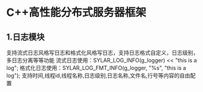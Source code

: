 # C++高性能分布式服务器框架
## 1.日志模块
 支持流式日志风格写日志和格式化风格写日志，支持日志格式自定义，日志级别，多日志分离等等功能 流式日志使用：SYLAR_LOG_INFO(g_logger) << "this is a log"; 格式化日志使用：SYLAR_LOG_FMT_INFO(g_logger, "%s", "this is a log"); 支持时间,线程id,线程名称,日志级别,日志名称,文件名,行号等内容的自由配置